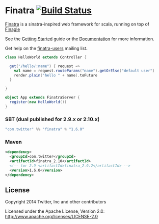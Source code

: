# Finatra [![Build Status](https://secure.travis-ci.org/twitter/finatra.png?branch=master)](http://travis-ci.org/twitter/finatra)

[Finatra](http://finatra.info) is a sinatra-inspired web framework for scala, running on top of [Finagle](http://twitter.github.com/finagle/)

See the [Getting Started](http://finatra.info/docs/tutorial.html) guide or the [Documentation](http://finatra.info/docs/index.html) for more information.

Get help on the [finatra-users](https://groups.google.com/forum/#!forum/finatra-users) mailing list.

```scala
class HelloWorld extends Controller {

  get("/hello/:name") { request =>
    val name = request.routeParams("name").getOrElse("default user")
    render.plain("hello " + name).toFuture
  }

}

object App extends FinatraServer {
  register(new HelloWorld())
}
```

### SBT (dual published for 2.9.x or 2.10.x)

```scala
"com.twitter" %% "finatra" % "1.6.0"
```

### Maven

```xml
<dependency>
  <groupId>com.twitter</groupId>
  <artifactId>finatra_2.10</artifactId>
  <!-- for 2.9 <artifactId>finatra_2.9.2</artifactId> -->
  <version>1.6.0</version>
</dependency>
```

## License

Copyright 2014 Twitter, Inc and other contributors

Licensed under the Apache License, Version 2.0: http://www.apache.org/licenses/LICENSE-2.0
